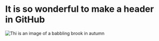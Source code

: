 # It is so wonderful to make a header in GitHub
![Thi is an image of a babbling brook in autumn](https://github.com/user-attachments/assets/a5e153e1-3c1a-4e37-893c-94b065fe42f9)
